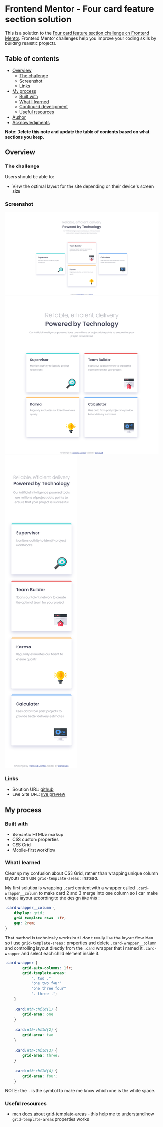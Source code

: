 # Frontend Mentor - Four card feature section solution

This is a solution to the [Four card feature section challenge on Frontend Mentor](https://www.frontendmentor.io/challenges/four-card-feature-section-weK1eFYK). Frontend Mentor challenges help you improve your coding skills by building realistic projects. 

## Table of contents

- [Overview](#overview)
  - [The challenge](#the-challenge)
  - [Screenshot](#screenshot)
  - [Links](#links)
- [My process](#my-process)
  - [Built with](#built-with)
  - [What I learned](#what-i-learned)
  - [Continued development](#continued-development)
  - [Useful resources](#useful-resources)
- [Author](#author)
- [Acknowledgments](#acknowledgments)

**Note: Delete this note and update the table of contents based on what sections you keep.**

## Overview

### The challenge

Users should be able to:

- View the optimal layout for the site depending on their device's screen size

### Screenshot

![](./documentation/preview-desktop.png)
![](./documentation/preview-tablet.png)
![](./documentation/preview-mobile.png)
### Links

- Solution URL: [github](https://github.com/darkquail/four-card-fature-section)
- Live Site URL: [live preview](https://darkquail.github.io/four-card-fature-section/index.html)

## My process

### Built with

- Semantic HTML5 markup
- CSS custom properties
- CSS Grid
- Mobile-first workflow

### What I learned

Clear up my confusion about CSS Grid, rather than wrapping unique column layout i can use `grid-template-areas:` instead.

My first solution is wrapping `.card` content with a wrapper called `.card-wrapper__column` to make card 2 and 3 merge into one column so i can make unique layout according to the design like this :

```css
.card-wrapper__column {
    display: grid;
    grid-template-rows: 1fr;
    gap: 2rem;
}
```
That method is technically works but i don't really like the layout flow idea so i use `grid-template-areas:` properties and delete `.card-wrapper__column` and controlling layout directly from the `.card` wrapper that i named it `.card-wrapper` and select each child element inside it.

```css
.card-wrapper {
        grid-auto-columns: 1fr;
        grid-template-areas:
            ". two ."
            "one two four"
            "one three four"
            ". three .";
    }

    .card:nth-child(1) {
        grid-area: one;
    }

    .card:nth-child(2) {
        grid-area: two;
    }

    .card:nth-child(3) {
        grid-area: three;
    }

    .card:nth-child(4) {
        grid-area: four;
    }
```
NOTE : the `.` is the symbol to make me know which one is the white space.

### Useful resources

- [mdn docs about grid-template-areas](https://developer.mozilla.org/en-US/docs/Web/CSS/grid-template-areas) - this help me to understand how `grid-template-areas` properties works

